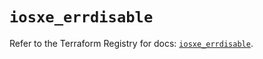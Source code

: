 # `iosxe_errdisable`

Refer to the Terraform Registry for docs: [`iosxe_errdisable`](https://registry.terraform.io/providers/ciscodevnet/iosxe/0.9.3/docs/resources/errdisable).
